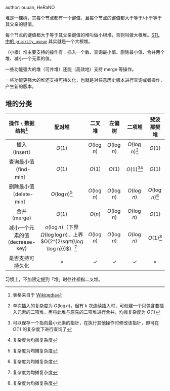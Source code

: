 author: ouuan, HeRaNO

堆是一棵树，其每个节点都有一个键值，且每个节点的键值都大于等于/小于等于其父亲的键值。

每个节点的键值都大于等于其父亲键值的堆叫做小根堆，否则叫做大根堆。[STL 中的 `priority_queue`](../lang/csl/container-adapter.md#优先队列) 其实就是一个大根堆。

（小根）堆主要支持的操作有：插入一个数、查询最小值、删除最小值、合并两个堆、减小一个元素的值。

一些功能强大的堆（可并堆）还能（高效地）支持 merge 等操作。

一些功能更强大的堆还支持可持久化，也就是对任意历史版本进行查询或者操作，产生新的版本。

## 堆的分类

|    操作 `\` 数据结构[^ref4]     |                            配对堆                            |    二叉堆    |    左偏树    |        二项堆        |     斐波那契堆     |
| :-----------------------------: | :----------------------------------------------------------: | :----------: | :----------: | :------------------: | :----------------: |
|         插入（insert）          |                            $O(1)$                            | $O(\log n)$  | $O(\log n)$  |  $O(\log n)$[^ref1]  |       $O(1)$       |
|     查询最小值（find-min）      |                            $O(1)$                            |    $O(1)$    |    $O(1)$    | $O(1)$[^ref2][^ref3] |       $O(1)$       |
|    删除最小值（delete-min）     |                      $O(\log n)$[^ref3]                      | $O(\log n)$  | $O(\log n)$  |     $O(\log n)$      | $O(\log n)$[^ref3] |
|          合并 (merge)           |                            $O(1)$                            |    $O(n)$    | $O(\log n)$  |     $O(\log n)$      |       $O(1)$       |
| 减小一个元素的值 (decrease-key) | $o(\log n)$（下界 $\Omega(\log \log n)$，上界 $O(2^{2\sqrt{\log \log n}})$）[^ref3] | $O(\log n)$  | $O(\log n)$  |     $O(\log n)$      |   $O(1)$[^ref3]    |
|        是否支持可持久化         |                           $\times$                           | $\checkmark$ | $\checkmark$ |     $\checkmark$     |      $\times$      |

[^ref1]: 单次插入的复杂度为 $O(\log n)$，但有 $k$ 次连续插入时，可创建一个只包含要插入元素的二项堆，再将此堆与原先的二项堆进行合并，均摊复杂度为 $O(1)$
[^ref2]: 可以保存一个指向最小元素的指针，在执行其他操作时修改该指针，即可在 $O(1)$ 的复杂度下进行查询了
[^ref3]: 复杂度为均摊复杂度
[^ref4]: 表格来自于 [Wikipedia](https://en.wikipedia.org/wiki/Priority_queue#Summary_of_running_times)

习惯上，不加限定提到「堆」时往往都指二叉堆。
